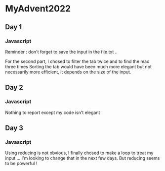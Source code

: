 # MyAdvent2022

## Day 1

### Javascript

Reminder : don't forget to save the input in the file.txt ..

For the second part, I chosed to filter the tab twice and to find the max three times
Sorting the tab would have been much more elegant but not necessarily more efficient, it depends on the size of the input.

## Day 2

### Javascript

Nothing to report except my code isn't elegant

## Day 3

### Javascript

Using reducing is not obvious, I finally chosed to make a loop to treat my input ... I'm looking to change that in the next few days.
But reducing seems to be powerful !
